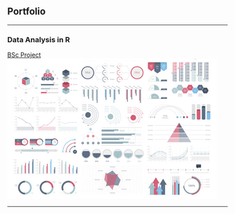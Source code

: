 ## Portfolio

---

### Data Analysis in R

[BSc Project](/sample_page)
<img src="images/dummy_thumbnail.jpg?raw=true"/>

---
